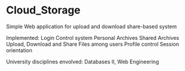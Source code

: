 # Cloud_Storage
Simple Web application for upload and download share-based system 

Implemented:
  Login Control system
  Personal Archives
  Shared Archives
  Upload, Download and Share Files among users
  Profile control
  Session orientation
  
University disciplines envolved: Databases II, Web Engineering
